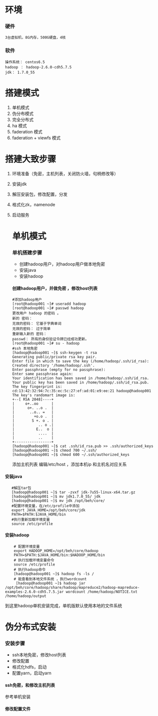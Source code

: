 # 环境

### 硬件

```
3台虚拟机，8G内存，500G硬盘，4核
```

### 软件

```
操作系统： centos6.5  
hadoop ： hadoop-2.6.0-cdh5.7.5  
jdk： 1.7.0_55
```

# 搭建模式

1. 单机模式
2. 伪分布模式
3. 完全分布式
4. ha 模式
5. faderation 模式
6. faderation + viewfs 模式

# 搭建大致步骤

1. 环境准备（免密，主机列表，关闭防火墙，句柄修改等）    
2. 安装jdk  
3. 解压安装包，修改配置，分发  
4. 格式化zk，namenode  
5. 启动服务

   # 单机模式

   ### 单机搭建步骤

   * 创建hadoop用户，对hadoop用户做本地免密
   * 安装java
   * 安装hadoop

   #### 创建hadoop用户，并做免密 ，修改host列表

   ```
   #添加hadoop用户
   [root@hadoop001 ~]# useradd hadoop 
   [root@hadoop001 ~]# passwd hadoop
   更改用户 hadoop 的密码 。
   新的 密码：
   无效的密码： 它基于字典单词
   无效的密码： 过于简单
   重新输入新的 密码：
   passwd： 所有的身份验证令牌已经成功更新。
   [root@hadoop001 ~]# su - hadoop 
   #ssh 本地免密
   [hadoop@hadoop001 ~]$ ssh-keygen -t rsa
   Generating public/private rsa key pair.
   Enter file in which to save the key (/home/hadoop/.ssh/id_rsa):       
   Created directory '/home/hadoop/.ssh'.
   Enter passphrase (empty for no passphrase): 
   Enter same passphrase again: 
   Your identification has been saved in /home/hadoop/.ssh/id_rsa.
   Your public key has been saved in /home/hadoop/.ssh/id_rsa.pub.
   The key fingerprint is:
   cd:13:42:32:94:7c:35:ec:5c:27:ef:ad:01:e9:ee:21 hadoop@hadoop001
   The key's randomart image is:
   +--[ RSA 2048]----+
   |     o+..oo      |
   |      o+. ..o .  |
   |       ..o.. =   |
   |         +o.o .  |
   |        S +. o . |
   |           .. o .|
   |          E..  o |
   |           ....  |
   |           ..    |
   +-----------------+
   [hadoop@hadoop001 ~]$ cat .ssh/id_rsa.pub >> .ssh/authorized_keys
   [hadoop@hadoop001 ~]$ chmod 700 ~/.ssh/
   [hadoop@hadoop001 ~]$ chmod 600 ~/.ssh/authorized_keys 
   ```

   添加主机列表 编辑/etc/host ，添加本机ip 和主机名对应关系

#### 安装java

```
   #解压tar包
   [hadoop@hadoop001 ~]$ tar -zvxf jdk-7u55-linux-x64.tar.gz 
   [hadoop@hadoop001 ~]$ mv jdk1.7.0_55/ jdk
   [hadoop@hadoop001 ~]$ mv jdk /opt/beh/core/
   #配置环境变量，在/etc/profile中添加
   export JAVA_HOME=/opt/beh/core/jdk
   PATH=$PATH:$JAVA_HOME/bin
   #执行重新加载环境变量 
   source /etc/profile
```

#### 安装hadoop

```
    # 配置环境变量
    export HADOOP_HOME=/opt/beh/core/hadoop
    PATH=$PATH:$JAVA_HOME/bin:$HADOOP_HOME/bin
    # 执行加载环境变量命令
    source /etc/profile
    # 执行hadoop命令  
    [hadoop@hadoop001 ~]$ hadoop fs -ls /
    # 能查看到本地文件系统 ，执行wordcount
     [hadoop@hadoop001 ~]$ hadoop jar /opt/beh/core/hadoop/share/hadoop/mapreduce2/hadoop-mapreduce-examples-2.6.0-cdh5.7.5.jar wordcount /home/hadoop/NOTICE.txt /home/hadoop/output   
```

到这里hadoop单机安装完成，单机版默认使用本地的文件系统

# 伪分布式安装
 ### 安装步骤
 - ssh本地免密，修改host列表
 - 修改配置
 - 格式化hdfs，启动
 - 配置yarn，启动yarn
 #### ssh免密，和修改主机列表
 参考单机安装
 #### 修改配置文件
 
